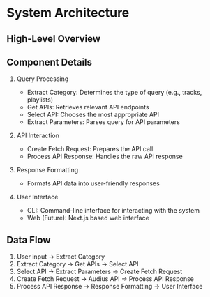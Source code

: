 # System Architecture

## High-Level Overview


## Component Details

1. Query Processing
   - Extract Category: Determines the type of query (e.g., tracks, playlists)
   - Get APIs: Retrieves relevant API endpoints
   - Select API: Chooses the most appropriate API
   - Extract Parameters: Parses query for API parameters

2. API Interaction
   - Create Fetch Request: Prepares the API call
   - Process API Response: Handles the raw API response

3. Response Formatting
   - Formats API data into user-friendly responses

4. User Interface
   - CLI: Command-line interface for interacting with the system
   - Web (Future): Next.js based web interface

## Data Flow
1. User input -> Extract Category
2. Extract Category -> Get APIs -> Select API
3. Select API -> Extract Parameters -> Create Fetch Request
4. Create Fetch Request -> Audius API -> Process API Response
5. Process API Response -> Response Formatting -> User Interface